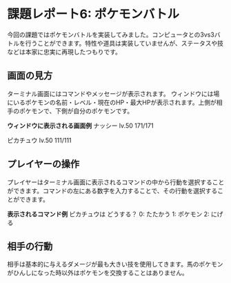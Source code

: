 # 課題レポート6: ポケモンバトル
今回の課題ではポケモンバトルを実装してみました。コンピュータとの3vs3バトルを行うことができます。特性や道具は実装していませんが、ステータスや技などは本家に忠実に再現したつもりです。

## 画面の見方
ターミナル画面にはコマンドやメッセージが表示されます。
ウィンドウには場にいるポケモンの名前・レベル・現在のHP・最大HPが表示されます。上側が相手のポケモンで、下側が自分のポケモンです。

**ウィンドウに表示される画面例**
ナッシー lv.50
171/171



ピカチュウ lv.50
111/111


## プレイヤーの操作
プレイヤーはターミナル画面に表示されるコマンドの中から行動を選択することができます。コマンドの左にある数字を入力することで、その行動を選択することができます。

**表示されるコマンド例**
ピカチュウは どうする？
0: たたかう
1: ポケモン
2: にげる


## 相手の行動
相手は基本的に与えるダメージが最も大きい技を使用してきます。馬のポケモンがひんしになった時以外はポケモンを交換することはありません。

